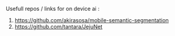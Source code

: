 Usefull repos / links for on device ai :
1. https://github.com/akirasosa/mobile-semantic-segmentation
2. https://github.com/tantara/JejuNet
